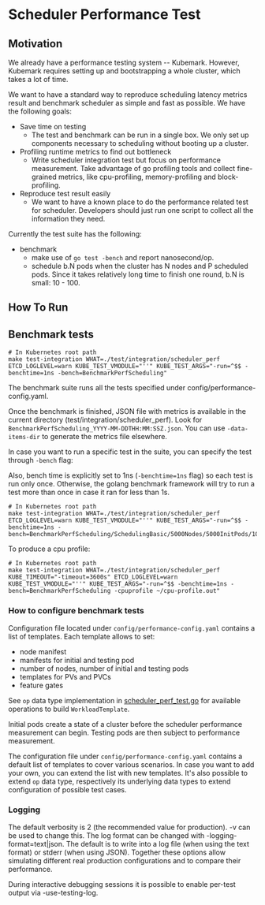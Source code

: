 Scheduler Performance Test
======

Motivation
------
We already have a performance testing system -- Kubemark. However, Kubemark requires setting up and bootstrapping a whole cluster, which takes a lot of time.

We want to have a standard way to reproduce scheduling latency metrics result and benchmark scheduler as simple and fast as possible. We have the following goals:

- Save time on testing
  - The test and benchmark can be run in a single box.
    We only set up components necessary to scheduling without booting up a cluster.
- Profiling runtime metrics to find out bottleneck
  - Write scheduler integration test but focus on performance measurement.
    Take advantage of go profiling tools and collect fine-grained metrics,
    like cpu-profiling, memory-profiling and block-profiling.
- Reproduce test result easily
  - We want to have a known place to do the performance related test for scheduler.
    Developers should just run one script to collect all the information they need.

Currently the test suite has the following:

- benchmark
  - make use of `go test -bench` and report nanosecond/op.
  - schedule b.N pods when the cluster has N nodes and P scheduled pods. Since it takes relatively long time to finish one round, b.N is small: 10 - 100.


How To Run
------

## Benchmark tests

```shell
# In Kubernetes root path
make test-integration WHAT=./test/integration/scheduler_perf ETCD_LOGLEVEL=warn KUBE_TEST_VMODULE="''" KUBE_TEST_ARGS="-run=^$$ -benchtime=1ns -bench=BenchmarkPerfScheduling"
```

The benchmark suite runs all the tests specified under config/performance-config.yaml.

Once the benchmark is finished, JSON file with metrics is available in the current directory (test/integration/scheduler_perf). Look for `BenchmarkPerfScheduling_YYYY-MM-DDTHH:MM:SSZ.json`.
You can use `-data-items-dir` to generate the metrics file elsewhere.

In case you want to run a specific test in the suite, you can specify the test through `-bench` flag:

Also, bench time is explicitly set to 1ns (`-benchtime=1ns` flag) so each test is run only once.
Otherwise, the golang benchmark framework will try to run a test more than once in case it ran for less than 1s.

```shell
# In Kubernetes root path
make test-integration WHAT=./test/integration/scheduler_perf ETCD_LOGLEVEL=warn KUBE_TEST_VMODULE="''" KUBE_TEST_ARGS="-run=^$$ -benchtime=1ns -bench=BenchmarkPerfScheduling/SchedulingBasic/5000Nodes/5000InitPods/1000PodsToSchedule"
```

To produce a cpu profile:

```shell
# In Kubernetes root path
make test-integration WHAT=./test/integration/scheduler_perf KUBE_TIMEOUT="-timeout=3600s" ETCD_LOGLEVEL=warn KUBE_TEST_VMODULE="''" KUBE_TEST_ARGS="-run=^$$ -benchtime=1ns -bench=BenchmarkPerfScheduling -cpuprofile ~/cpu-profile.out"
```

### How to configure benchmark tests

Configuration file located under `config/performance-config.yaml` contains a list of templates.
Each template allows to set:
- node manifest
- manifests for initial and testing pod
- number of nodes, number of initial and testing pods
- templates for PVs and PVCs
- feature gates

See `op` data type implementation in [scheduler_perf_test.go](scheduler_perf_test.go) 
for available operations to build `WorkloadTemplate`.

Initial pods create a state of a cluster before the scheduler performance measurement can begin.
Testing pods are then subject to performance measurement.

The configuration file under `config/performance-config.yaml` contains a default list of templates to cover
various scenarios. In case you want to add your own, you can extend the list with new templates.
It's also possible to extend `op` data type, respectively its underlying data types
to extend configuration of possible test cases.

### Logging

The default verbosity is 2 (the recommended value for production). -v can be
used to change this. The log format can be changed with
-logging-format=text|json. The default is to write into a log file (when using
the text format) or stderr (when using JSON). Together these options allow
simulating different real production configurations and to compare their
performance.

During interactive debugging sessions it is possible to enable per-test output
via -use-testing-log.

